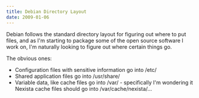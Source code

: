 ```yaml
---
title: Debian Directory Layout
date: 2009-01-06
---
```

Debian follows the standard directory layout for figuring out where to put files, and as I'm starting to package some of the open source software I work on, I'm naturally looking to figure out where certain things go.

The obvious ones:

* Configuration files with sensitive information go into /etc/
* Shared application files go into /usr/share/
* Variable data, like cache files go into /var/ - specifically I'm wondering it Nexista cache files should go into /var/cache/nexista/...

